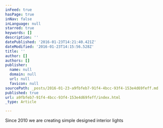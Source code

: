 ```yaml
---
inFeed: true
hasPage: true
inNav: false
inLanguage: null
starred: true
keywords: []
description: ''
datePublished: '2016-01-23T14:21:40.421Z'
dateModified: '2016-01-23T14:15:56.528Z'
title: ''
author: []
authors: []
publisher:
  name: null
  domain: null
  url: null
  favicon: null
sourcePath: _posts/2016-01-23-a9fbfeb7-91f4-4bcc-93f4-153e4d69feff.md
published: true
url: a9fbfeb7-91f4-4bcc-93f4-153e4d69feff/index.html
_type: Article

---
```

Since 2010 we are creating simple designed interior lights